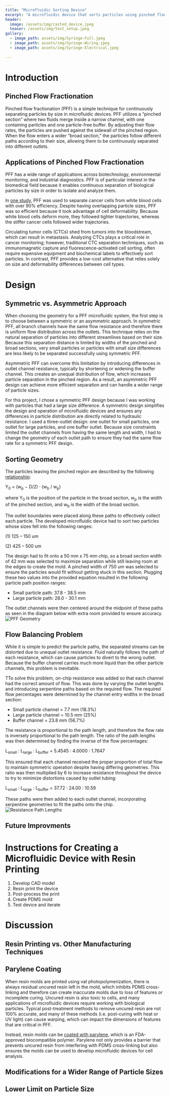 ```yaml
---
title: "Microfluidic Sorting Device"
excerpt: "A microfluidic device that sorts particles using pinched flow fractionation."
header:
  image: /assets/img/casted_device.jpeg
  teaser: /assets/img/test_setup.jpeg
gallery:
  - image_path: assets/img/Syringe-Full.jpeg
  - image_path: assets/img/Syringe-Wiring.jpeg
  - image_path: assets/img/Syringe-Electrical.jpeg
   
---
```


# Introduction
## Pinched Flow Fractionation
Pinched flow fractionation (PFF) is a simple technique for continuously separating particles by size in microfluidic devices. PFF utilizes a “pinched section” where two fluids merge inside a narrow channel, with one containing particles and one particle-free buffer. By adjusting their flow rates, the particles are pushed against the sidewall of the pinched region. When the flow enters a wider “broad section,” the particles follow different paths according to their size, allowing them to be continuously separated into different outlets. 

## Applications of Pinched Flow Fractionation
PFF has a wide range of applications across biotechnology, environmental monitoring, and industrial diagnostics. PFF is of particular interest in the biomedical field because it enables continuous separation of biological particles by size in order to isolate and analyze them.  

In [one study](https://doi.org/10.1039/C5LC01014D), PFF was used to separate cancer cells from white blood cells with over 90% efficiency. Despite having overlapping particle sizes, PFF was so efficient because it took advantage of cell deformability. Because white blood cells deform more, they followed tighter trajectories, whereas the stiffer cancer cells followed wider trajectories.  

Circulating tumor cells (CTCs) shed from tumors into the bloodstream, which can result in metastasis. Analyzing CTCs plays a critical role in cancer monitoring; however, traditional CTC separation techniques, such as immunomagnetic capture and fluorescence-activated cell sorting, often require expensive equipment and biochemical labels to effectively sort particles. In contrast, PFF provides a low-cost alternative that relies solely on size and deformability differences between cell types. 

# Design
## Symmetric vs. Asymmetric Approach
When choosing the geometry for a PFF microfluidic system, the first step is to choose between a symmetric or an asymmetric approach. In symmetric PFF, all branch channels have the same flow resistance and therefore there is uniform flow distribution across the outlets. This technique relies on the natural separation of particles into different streamlines based on their size. Because this separation distance is limited by widths of the pinched and broad sections, very small particles or particles with small size differences are less likely to be separated successfully using symmetric PFF. 

Asymmetric PFF can overcome this limitation by introducing differences in outlet channel resistance, typically by shortening or widening the buffer channel. This creates an unequal distribution of flow, which increases particle separation in the pinched region. As a result, an asymmetric PFF design can achieve more efficient separation and can handle a wider range of particle sizes.  

For this project, I chose a symmetric PFF design because I was working with particles that had a large size difference. A symmetric design simplifies the design and operation of microfluidic devices and ensures any differences in particle distribution are directly related to hydraulic resistance. I used a three-outlet design: one outlet for small particles, one outlet for large particles, and one buffer outlet. Because size constraints limited the outlet channels from having the same length and width, I had to change the geometry of each outlet path to ensure they had the same flow rate for a symmetric PFF design.  

## Sorting Geometry
The particles leaving the pinched region are described by the following [relationship](https://doi.org/10.1021/ac049863r):  

Y<sub>0</sub> = (w<sub>p</sub> − D/2) · (w<sub>b</sub> / w<sub>p</sub>)

where Y<sub>0</sub> is the position of the particle in the broad section, w<sub>p</sub> is the width of the pinched section, and w<sub>b</sub> is the width of the broad section. 

The outlet boundaries were placed along these paths to effectively collect each particle. The developed microfluidic device had to sort two particles whose sizes fell into the following ranges: 

(1) 125 – 150 um

(2) 425 – 500 um

The design had to fit onto a 50 mm x 75 mm chip, so a broad section width of 42 mm was selected to maximize separation while still leaving room at the edges to create the mold. A pinched width of 750 um was selected to ensure the particles would fit without getting stuck in this section. Plugging these two values into the provided equation resulted in the following particle path position ranges:  
* Small particle path: 37.8 - 38.5 mm 
* Large particle path: 28.0 - 30.1 mm 

The outlet channels were then centered around the midpoint of these paths as seen in the diagram below with extra room provided to ensure accuracy.  
![PFF Geometry](/assets/img/geometry.jpeg)

## Flow Balancing Problem
While it is simple to predict the particle paths, the separated streams can be distorted due to unequal outlet resistance. Fluid naturally follows the path of each resistance, which can cause particles to divert to the wrong outlet. Because the buffer channel carries much more liquid than the other particle channels, this problem is inevitable.  

TTo solve this problem, on-chip resistance was added so that each channel had the correct amount of flow. This was done by varying the outlet lengths and introducing serpentine paths based on the required flow. The required flow percentages were determined by the channel entry widths in the broad section:  
* Small particle channel = 7.7 mm (18.3%) 
* Large particle channel = 10.5 mm (25%) 
* Buffer channel = 23.8 mm (56.7%) 

The resistance is proportional to the path length, and therefore the flow rate is inversely proportional to the path length. The ratio of the path lengths was then determined by finding the inverse of the flow percentages:  

L<sub>small</sub> : L<sub>large</sub> : L<sub>buffer</sub> = 5.4545 : 4.0000 : 1.7647

This ensured that each channel received the proper proportion of total flow to maintain symmetric operation despite having differing geometries. This ratio was then multiplied by 6 to increase resistance throughout the device to try to minimize distortions caused by outlet tubing:

L<sub>small</sub> : L<sub>large</sub> : L<sub>buffer</sub> = 37.72 : 24.00 : 10.59

These paths were then added to each outlet channel, incorporating serpentine geometries to fit the paths onto the chip.  
![Resistance Path Lengths](/assets/img/path_lengths.jpeg)

## Future Improvments


# Instructions for Creating a Microfluidic Device with Resin Printing
1. Develop CAD model
2. Resin print the device
3. Post-process the print
4. Create PDMS mold
5. Test device and iterate


# Discussion
## Resin Printing vs. Other Manufacturing Techniques

## Parylene Coating
When resin molds are printed using vat photopolymerization, there is always residual uncured resin left in the mold, which inhibits PDMS cross-linking and therefore can create inaccurate molds due to loss of features or incomplete curing. Uncured resin is also toxic to cells, and many applications of microfluidic devices require working with biological particles. Typical post-treatment methods to remove uncured resin are not 100% accurate, and many of these methods (i.e. post-curing with heat or UV light) can cause warping, which can impact the dimensions of features that are critical in PFF.  

Instead, resin molds can be [coated with parylene](https://doi.org/10.1039/D1LC00744K), which is an FDA-approved biocompatible polymer. Parylene not only provides a barrier that prevents uncured resin from interfering with PDMS cross-linking but also ensures the molds can be used to develop microfluidic devices for cell analysis.  

## Modifications for a Wider Range of Particle Sizes

## Lower Limit on Particle Size
